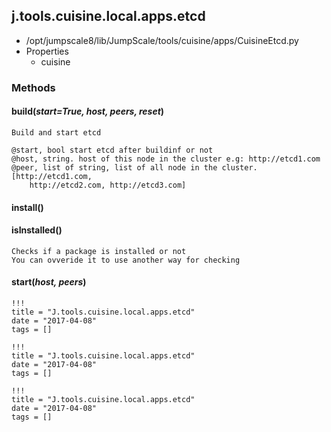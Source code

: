<!-- toc -->
## j.tools.cuisine.local.apps.etcd

- /opt/jumpscale8/lib/JumpScale/tools/cuisine/apps/CuisineEtcd.py
- Properties
    - cuisine

### Methods

#### build(*start=True, host, peers, reset*) 

```
Build and start etcd

@start, bool start etcd after buildinf or not
@host, string. host of this node in the cluster e.g: http://etcd1.com
@peer, list of string, list of all node in the cluster. [http://etcd1.com,
    http://etcd2.com, http://etcd3.com]

```

#### install() 

#### isInstalled() 

```
Checks if a package is installed or not
You can ovveride it to use another way for checking

```

#### start(*host, peers*) 


```
!!!
title = "J.tools.cuisine.local.apps.etcd"
date = "2017-04-08"
tags = []
```

```
!!!
title = "J.tools.cuisine.local.apps.etcd"
date = "2017-04-08"
tags = []
```

```
!!!
title = "J.tools.cuisine.local.apps.etcd"
date = "2017-04-08"
tags = []
```
